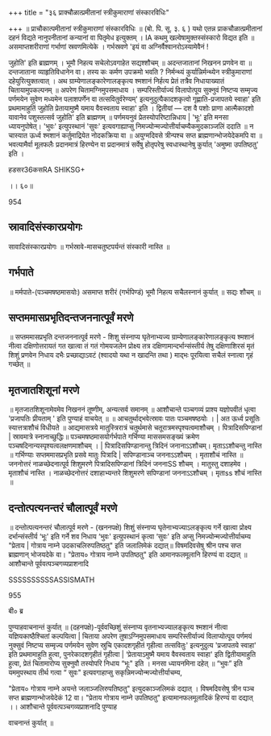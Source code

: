 +++
title = "३६ प्राक्चौळात्प्रमीतानां स्त्रीकुमाराणां संस्कारविधिः"

+++
॥ प्राचौकात्पमीतानां स्त्रीकुमाराणां संस्कारविधिः ॥ (बो. पि. सू. ३. ६ ) यथो एतन्न प्राकचौळात्प्रमीतानां दहनं विद्यते नानुपनीतानां कन्यानां वा पितृमेध इत्युक्तम् । IA कथमु खल्वेषामुक्तस्संस्कारो विद्यत इति ॥ असमाप्तशरीराणां गर्भाणां स्रवणमित्येके । गर्भस्रवणे 'इयं वा अग्निर्वैश्वानरोऽस्यामेवैनं !

जुहोति' इति ब्राह्मणम् । भूमौ निहत्य सचेलोऽवगाहेत सद्यश्शौचम् ॥ अदन्तजातानां निखनन प्रणवेन वा ॥ दन्तजाताना व्याहृतिविधानेन वा। तस्य कः कर्मण उपक्रमो भवति ? निर्मन्थ्यं कुर्यान्निर्मन्थ्येन स्त्रीकुमाराणां दहेयुरित्युक्तत्वात् । अथ ग्राम्येणालङ्कारेणालङ्कृत्य श्मशानं निर्हत्य प्रेतं तत्रैव निधायाख्यातं चितायामुपकल्पनम् ॥ अपरेण चितामग्निमुपसमाधाय । सम्परिस्तीर्याज्यं विलापोत्पूय सुक्नुवं निष्टप्य सम्मृज्य पर्णमयेन सुवेण मध्यमेन पलाशपर्णेन वा तत्सवितुर्वरेण्यम्' इत्यनुदुत्यैकादशकृत्वो गृह्णाति-प्रजापतये स्वाहा' इति प्रथमामाहुतिं जुहोति प्रेतायामुष्मै यमाय वैवस्वताय स्वाहा' इति । द्वितीयां — दश वै पशोः प्राणा आत्मैकादशो यावानेव पशुस्तत्सर्व जुहोति' इति ब्राह्मणम् ॥ पर्णमयनुवं प्रेतस्योपरिष्टान्निधाय | 'भूः' इति मनसा ध्यायनुपोषेत्। 'भुवः' इत्युपस्थानं 'सुवः' इत्यवगाह्याप्सु निमज्योन्मज्योत्तीर्याचम्यैकमुदकाञ्जलिं ददाति ॥ न चास्यात ऊर्ध्व श्मशानं कर्तुमाद्रियेत नोदकक्रिया वा ॥ अयुग्मदिवसे त्रीन्पश्च सप्त ब्राह्मणान्भोजयेदेकमपि वा ॥ भवत्यामैर्वा मूलफलैः प्रदानमात्रं हिरण्येन वा प्रदानमात्रं सर्वेषु होतृपरेषु स्वधास्थानेषु कुर्यात् 'अमुष्मा उपतिष्ठतु' इति ।

हडसर36कसRA SHIKSG+

।। ६०॥

954
##  स्रावादिसंस्कारप्रयोगः
सावादिसंस्कारप्रयोगः ॥ गर्भस्रावे-मासचतुष्टपर्यन्तं संस्कारी नास्ति ॥
## गर्भपाते
॥ मर्मपाते-(पञ्चमषष्ठमासयोः) असमाप्त शरीरं (गर्भपिण्डं) भूमौ निहत्य सचैलस्नानं कुर्यात् ॥ सद्यः शौचम् ॥
## सप्तममासप्रभृतिदन्तजननात्पूर्वं मरणे
॥ सप्तममासप्रभृति दन्तजननात्पूर्व मरणे - शिशु संस्नाप्य घृतेनाभ्यज्य ग्राम्येणालङ्कारेणालङ्कृत्य श्मशानं नीत्वा दक्षिणोत्तरायतं गत खात्वा तं गतं गोमयजलेन प्रोक्ष्य तत्र दक्षिणामान्दर्भान्संस्तीर्य तेषु दक्षिणाशिरसं मृतं शिशुं प्रणवेन निधाय दभैः प्रच्छाद्याऽवटं (श्वादयो यथा न खादन्ति तथा ) माद्भः पूरयित्वा सचैलं स्नात्वा गृहं गच्छेत् ॥
## मृतजातशिशूनां मरणे
॥ मृतजातशिशूनामेवमेव निखननं तूष्णीम्, अन्यत्सर्व समानम् ॥ आशौचान्ते पञ्चगव्यं प्राश्य यज्ञोपवीतं धृत्वा 'प्रजापतिः प्रीयताम् ' इति पुण्याहं वाचयेत् ॥ ॥ आचतुर्थाद्भवेत्स्रावः पातः पञ्चमषष्ठयोः । | अत ऊर्ध्व प्रसूतिः स्यात्तत्राशौचं विधीयते ॥ आद्यमासत्रये मातुस्त्रिरात्रं चतुर्थमासे चतूरात्रमस्पृश्यत्वमाशौचम् । पित्रादिसपिण्डानां | स्रावमात्रे स्नानाच्छुद्धिः॥ पञ्चमषष्ठमासयोर्गर्भपाते गर्भिण्या माससमसङ्ख्यं क्रमेण पञ्चषदिनान्यस्पृश्यत्वलक्षणमाशौचम् । | पित्रादिसपिण्डानान्तु त्रिदिनं जनानाऽऽशौचम्। मृताऽऽशौचन्तु नास्ति ॥ गर्भिण्याः सप्तममासप्रभृति प्रसवे मातुः पित्रादि | सपिण्डानाञ्च जननाऽऽशौचम् । मृताशौचं नास्ति ॥ जननोत्तरं नाळच्छेदनात्पूर्व शिशुमरणे पित्रादिसपिण्डानां त्रिदिनं जननाSS शौचम् । मातुस्तु दशाहमेव । मृताशौचं नास्ति । नाळच्छेदनोत्तरं दशाहाभ्यन्तरे शिशुमरणे सपिण्डानां जननाऽऽशौचम् । मृताss शौचं नास्ति ॥

## दन्तोत्पत्यनन्तरं चौलात्पूर्वं मरणे
॥ दन्तोत्पत्यनन्तरं चौलात्पूर्व मरणे - (खननपक्षे) शिशुं संस्नाप्य घृतेनाभ्यज्याऽलङ्कृत्य गर्ने खात्वा प्रोक्ष्य दर्भान्संस्तीर्य ‘भूः' इति गर्ने शव निधाय ‘भुवः' इत्युपस्थानं कृत्वा ‘सुवः' इति अप्सु निमज्योन्मज्योत्तीर्याचम्य "प्रेताय | गोत्राय नाम्ने उदकाचलिरुपतिष्ठतु" इति जलालिमेकं दद्यात्॥ विषमदिवसेषु श्रीन पश्च सप्त ब्राह्मणान् भोजयदेके वा। "प्रेताय० गोत्राय नाम्ने उपतिष्ठतु" इति आमानफलमूलानि हिरण्यं वा दद्यात् ॥ आशौचान्ते पूर्ववत्पञ्चगव्यप्राशनादि

SSSSSSSSSSASSISMATH

955

बी० ब्र

पुण्याहवाचनान्तं कुर्यात् ॥ (दहनपक्षे)-पूर्ववच्छिशुं संस्नाप्य वृतनाभ्यज्यालङ्कृत्य श्मशानं नीत्वा यज्ञियकाष्ठैश्चितां कल्पयित्वा | चिताया अपरेण तुषाऽग्निमुपसमाधाय सम्परिस्तीर्याज्यं विलाप्योत्पूय पर्णमयं नुक्सुवं निष्टप्य सम्मृज्य पर्णमयेन सुवेण स्रुचि एकादशगृहीतं गृहीत्वा तत्सवितुः' इत्यनुदुत्य 'प्रजापतये स्वाहा' इति प्रथमामाहुति हुत्वा, पुनरेकादशगृहीतं गृहीत्वा | ‘प्रेतायाऽमुष्मै यमाय वैवस्वताय स्वाहा' इति द्वितीयामाहुति हुत्वा, प्रेतं चितामारोप्य सुक्नुवौ तस्योपरि निधाय “भूः" इति । मनसा ध्यायनमिना दहेत् ॥ “भुवः” इति यममुपस्थाय तीर्थ गत्वा “ सुवः" इत्यवगाहाप्सु सकृन्निमज्योन्मज्योत्तीर्याचम्य,

"प्रेताय० गोत्राय नाम्ने अयन्ते जलाञ्जलिरुपतिष्ठतु" इत्युदकाञ्जलिमकं दद्यात् । विषमदिवसेषु त्रीन पञ्च सप्त ब्राह्मणान्भोजयेदेकं 12 वा। "प्रेताय गोत्राय नाम्ने उपतिष्ठतु" इत्यामानफलमूलादिकं हिरण्यं वा दद्यात् ।। आशौचान्ते पूर्ववत्पञ्चगव्यप्राशनादि पुण्याह

वाचनान्तं कुर्यात् ॥